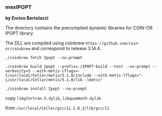 ### mexIPOPT
**by Enrico Bertolazzi**

The directory contains the precompiled dynamic libraries for COIN-OR IPOPT library.

The DLL are compiled using coinbrew `https://github.com/coin-or/coinbrew`
and correspond to release 3.14.4.

~~~
./coinbrew fetch Ipopt --no-prompt

./coinbrew build Ipopt --prefix=./IPOPT-build --test --no-prompt --verbosity=3 --with-metis-cflags=-I/usr/local/Cellar/metis/5.1.0/include --with-metis-lflags="-L/usr/local/Cellar/metis/5.1.0/lib -lmetis"

./coinbrew install Ipopt --no-prompt
~~~

copy `libgfortran.5.dylib`, `libquadmath.dylib`


from `/usr/local/Cellar/gcc/11.2.0_3/lib/gcc/11`